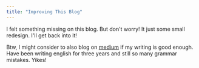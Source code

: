 ```yaml
---
title: "Improving This Blog"
---
```


I felt something missing on this blog. But don't worry! It just some small redesign. I'll get back into it!

Btw, I might consider to also blog on [medium](https://medium.com) if my writing is good enough. Have been writing english for three years and still so many grammar mistakes. Yikes!